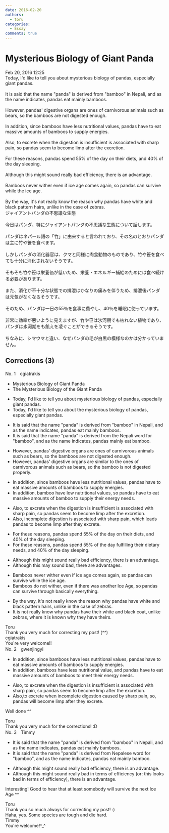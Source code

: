 ```yaml
---
date: 2016-02-20
authors:
  - toru
categories:
  - Essay
comments: true
---
```


# Mysterious Biology of Giant Panda
<div class="date">Feb 20, 2016 12:25</div>
<div id="post"><div id="body_show_ori">
Today, I'd like to tell you about mysterious biology of pandas, especially giant pandas.<br/><br/>It is said that the name "panda" is derived from "bamboo" in Nepali, and as the name indicates, pandas eat mainly bamboos.<br/><br/>However, pandas' digestive organs are ones of carnivorous animals such as bears, so the bamboos are not digested enough.<br/><br/>In addition, since bamboos have less nutritional values, pandas have to eat massive amounts of bamboos to supply energies.<br/><br/>Also, to excrete when the digestion is insufficient is associated with sharp pain, so pandas seem to become limp after the excretion.<br/><br/>For these reasons, pandas spend 55% of the day on their diets, and 40% of the day sleeping.<br/><br/>Although this might sound really bad efficiency, there is an advantage.<br/><br/>Bamboos never wither even if ice age comes again, so pandas can survive while the ice age.<br/><br/>By the way, it's not really know the reason why pandas have white and black pattern hairs, unlike in the case of zebras.
</div></div>

<!-- more -->

<div id="post_ja"><div id="body_show_mo">
ジャイアントパンダの不思議な生態<br/><br/>今日はパンダ、特にジャイアントパンダの不思議な生態について話します。<br/><br/>パンダはネパール語の「竹」に由来すると言われており、その名のとおりパンダは主に竹や笹を食べます。<br/><br/>しかしパンダの消化器官は、クマと同様に肉食動物のものであり、竹や笹を食べても十分に消化されないそうです。<br/><br/>そもそも竹や笹は栄養価が低いため、栄養・エネルギー補給のためには食べ続ける必要があります。<br/><br/>また、消化が不十分な状態での排泄はかなりの痛みを伴うため、排泄後パンダは元気がなくなるそうです。<br/><br/>そのため、パンダは一日の55％を食事に費やし、40％を睡眠に使っています。<br/><br/>非常に効率が悪いように見えますが、竹や笹は氷河期でも枯れない植物であり、パンダは氷河期をも飢えを凌ぐことができるそうです。<br/><br/>ちなみに、シマウマと違い、なぜパンダの毛が白黒の模様なのかは分かっていません。
</div></div>

## Corrections (3)
<div id="block"><div class="first_name"> No. 1　<span class="just_name">cgiatrakis</span></div><div id="block2">
<ul class="correction_field">
<li class="incorrect">Mysterious Biology of Giant Panda</li>
<li class="corrected correct">
The Mysterious Biology of the Giant Panda
</li>
</ul>
<ul class="correction_field">
<li class="incorrect">Today, I'd like to tell you about mysterious biology of pandas, especially giant pandas.</li>
<li class="corrected correct">
Today, I'd like to tell you about the mysterious biology of pandas, especially giant pandas.
</li>
</ul>
<ul class="correction_field">
<li class="incorrect">It is said that the name "panda" is derived from "bamboo" in Nepali, and as the name indicates, pandas eat mainly bamboos.</li>
<li class="corrected correct">
It is said that the name "panda" is derived from the Nepali word for "bamboo", and as the name indicates, pandas mainly eat bamboo.
</li>
</ul>
<ul class="correction_field">
<li class="incorrect">However, pandas' digestive organs are ones of carnivorous animals such as bears, so the bamboos are not digested enough.</li>
<li class="corrected correct">
However, pandas' digestive organs are similar to the ones of carnivorous animals such as bears, so the bamboo is not digested properly.
</li>
</ul>
<ul class="correction_field">
<li class="incorrect">In addition, since bamboos have less nutritional values, pandas have to eat massive amounts of bamboos to supply energies.</li>
<li class="corrected correct">
In addition, bamboo have low nutritional values, so pandas have to eat massive amounts of bamboo to supply their energy needs.
</li>
</ul>
<ul class="correction_field">
<li class="incorrect">Also, to excrete when the digestion is insufficient is associated with sharp pain, so pandas seem to become limp after the excretion.</li>
<li class="corrected correct">
Also, incomplete digestion is associated with sharp pain, which leads pandas to become limp after they excrete.
</li>
</ul>
<ul class="correction_field">
<li class="incorrect">For these reasons, pandas spend 55% of the day on their diets, and 40% of the day sleeping.</li>
<li class="corrected correct">
For these reasons, pandas spend 55% of the day fulfilling their dietary needs, and 40% of the day sleeping.
</li>
</ul>
<ul class="correction_field">
<li class="incorrect">Although this might sound really bad efficiency, there is an advantage.</li>
<li class="corrected correct">
Although this may sound bad, there are advantages.
</li>
</ul>
<ul class="correction_field">
<li class="incorrect">Bamboos never wither even if ice age comes again, so pandas can survive while the ice age.</li>
<li class="corrected correct">
Bamboos do not wither, even if there was another Ice Age, so pandas can survive through basically everything.
</li>
</ul>
<ul class="correction_field">
<li class="incorrect">By the way, it's not really know the reason why pandas have white and black pattern hairs, unlike in the case of zebras.</li>
<li class="corrected correct">
It is not really know why pandas have their white and black coat, unlike zebras, where it is known why they have theirs.
</li>
</ul>
</div><div class="name"><span class="just_name">Toru</span><br>
Thank you very much for correcting my post! (^^)
</div>
<div class="name"><span class="just_name">cgiatrakis</span><br>
You're very welcome!!
</div>
</div>
<div id="block"><div class="first_name"> No. 2　<span class="just_name">gwenjingyi</span></div><div id="block2">
<ul class="correction_field">
<li class="incorrect">In addition, since bamboos have less nutritional values, pandas have to eat massive amounts of bamboos to supply energies.</li>
<li class="corrected correct">
In addition, bamboos have less nutritional value, and pandas have to eat massive amounts of bamboos to meet their energy needs.
</li>
</ul>
<ul class="correction_field">
<li class="incorrect">Also, to excrete when the digestion is insufficient is associated with sharp pain, so pandas seem to become limp after the excretion.</li>
<li class="corrected correct">
Also,to excrete when incomplete digestion caused by sharp pain, so, pandas will become limp after they excrete.
</li>
</ul>
<p class="comment_small">
 Well done ^^
</p>

</div><div class="name"><span class="just_name">Toru</span><br>
Thank you very much for the corrections! :D
</div>
</div>
<div id="block"><div class="first_name"> No. 3　<span class="just_name">Timmy</span></div><div id="block2">
<ul class="correction_field">
<li class="incorrect">It is said that the name "panda" is derived from "bamboo" in Nepali, and as the name indicates, pandas eat mainly bamboos.</li>
<li class="corrected correct">
It is said that the name "panda" is derived from Nepal<span class="f_blue">ese word for</span> "bamboo", and as the name indicates, pandas eat mainly bamboo.
</li>
</ul>
<ul class="correction_field">
<li class="incorrect">Although this might sound really bad efficiency, there is an advantage.</li>
<li class="corrected correct">
Although this might sound really bad <span class="f_blue">in terms of</span> efficiency (or: <span class="f_blue">this looks bad in terms of efficiency</span>), there is an advantage.
</li>
</ul>
<p class="comment_small">
 Interesting! Good to hear that at least somebody will survive the next Ice Age ^^
</p>

</div><div class="name"><span class="just_name">Toru</span><br>
Thank you so much always for correcting my post! :)<br/>Haha, yes. Some species are tough and die hard.
</div>
<div class="name"><span class="just_name">Timmy</span><br>
You're welcome!^_^
</div>
</div>
